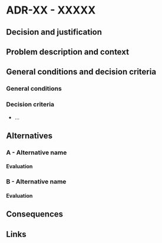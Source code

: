 # ADR-XX - XXXXX

## Decision and justification

## Problem description and context

## General conditions and decision criteria

### General conditions

### Decision criteria

- ...

## Alternatives

### A - Alternative name

#### Evaluation

### B - Alternative name

#### Evaluation

## Consequences

## Links
